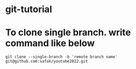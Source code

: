# git-tutorial
# To clone single branch. write command like below
```git
git clone --single-branch -b 'remote branch name' git@github.com:safak/youtube2022.git
```
